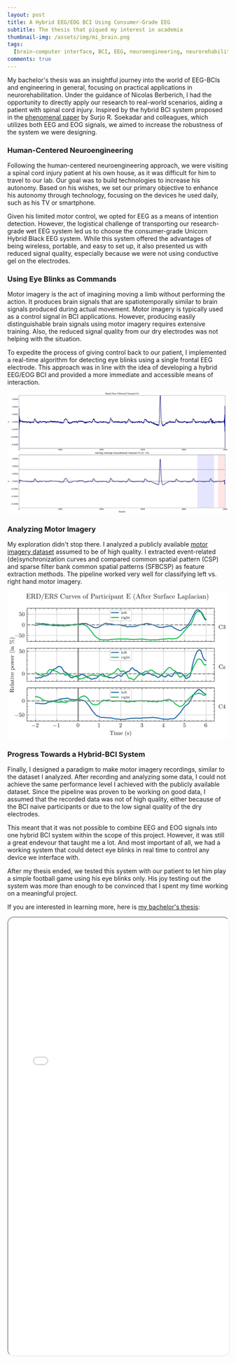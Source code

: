 ```yaml
---
layout: post
title: A Hybrid EEG/EOG BCI Using Consumer-Grade EEG
subtitle: The thesis that piqued my interest in academia
thumbnail-img: /assets/img/mi_brain.png
tags:
  [brain-computer interface, BCI, EEG, neuroengineering, neurorehabilitation]
comments: true
---
```


My bachelor's thesis was an insightful journey into the world of EEG-BCIs and engineering in general, focusing on practical applications in neurorehabilitation. Under the guidance of Nicolas Berberich, I had the opportunity to directly apply our research to real-world scenarios, aiding a patient with spinal cord injury. Inspired by the hybrid BCI system proposed in the [phenomenal paper](https://www.science.org/doi/10.1126/scirobotics.aag3296) by Surjo R. Soekadar and colleagues, which utilizes both EEG and EOG signals, we aimed to increase the robustness of the system we were designing.

### Human-Centered Neuroengineering

Following the human-centered neuroengineering approach, we were visiting a spinal cord injury patient at his own house, as it was difficult for him to travel to our lab. Our goal was to build technologies to increase his autonomy. Based on his wishes, we set our primary objective to enhance his autonomy through technology, focusing on the devices he used daily, such as his TV or smartphone.

Given his limited motor control, we opted for EEG as a means of intention detection. However, the logistical challenge of transporting our research-grade wet EEG system led us to choose the consumer-grade Unicorn Hybrid Black EEG system. While this system offered the advantages of being wireless, portable, and easy to set up, it also presented us with reduced signal quality, especially because we were not using conductive gel on the electrodes.

### Using Eye Blinks as Commands

Motor imagery is the act of imagining moving a limb without performing the action. It produces brain signals that are spatiotemporally similar to brain signals produced during actual movement. Motor imagery is typically used as a control signal in BCI applications. However, producing easily distinguishable brain signals using motor imagery requires extensive training. Also, the reduced signal quality from our dry electrodes was not helping with the situation.

To expedite the process of giving control back to our patient, I implemented a real-time algorithm for detecting eye blinks using a single frontal EEG electrode. This approach was in line with the idea of developing a hybrid EEG/EOG BCI and provided a more immediate and accessible means of interaction.

![Spontaneous vs. Voluntary Eye Blinks](/assets/img/voluntary_vs_spontaneous.png)

### Analyzing Motor Imagery

My exploration didn't stop there. I analyzed a publicly available [motor imagery dataset](https://www.bbci.de/competition/iv/#dataset1) assumed to be of high quality. I extracted event-related (de)synchronization curves and compared common spatial pattern (CSP) and sparse filter bank common spatial patterns (SFBCSP) as feature extraction methods. The pipeline worked very well for classifying left vs. right hand motor imagery.

![ERD/S Curves](/assets/img/erds_berlin.png)

### Progress Towards a Hybrid-BCI System

Finally, I designed a paradigm to make motor imagery recordings, similar to the dataset I analyzed. After recording and analyzing some data, I could not achieve the same performance level I achieved with the publicly available dataset. Since the pipeline was proven to be working on good data, I assumed that the recorded data was not of high quality, either because of the BCI naive participants or due to the low signal quality of the dry electrodes.

This meant that it was not possible to combine EEG and EOG signals into one hybrid BCI system within the scope of this project. However, it was still a great endevour that taught me a lot. And most important of all, we had a working system that could detect eye blinks in real time to control any device we interface with.

After my thesis ended, we tested this system with our patient to let him play a simple football game using his eye blinks only. His joy testing out the system was more than enough to be convinced that I spent my time working on a meaningful project.

If you are interested in learning more, here is [my bachelor's thesis](/assets/pdf/bachelors_thesis-Karahan_Yilmazer.pdf):

<iframe src="/assets/pdf/bachelors_thesis-Karahan_Yilmazer.pdf" width="100%" height="1000px" style="border-radius: 15px;"></iframe>
